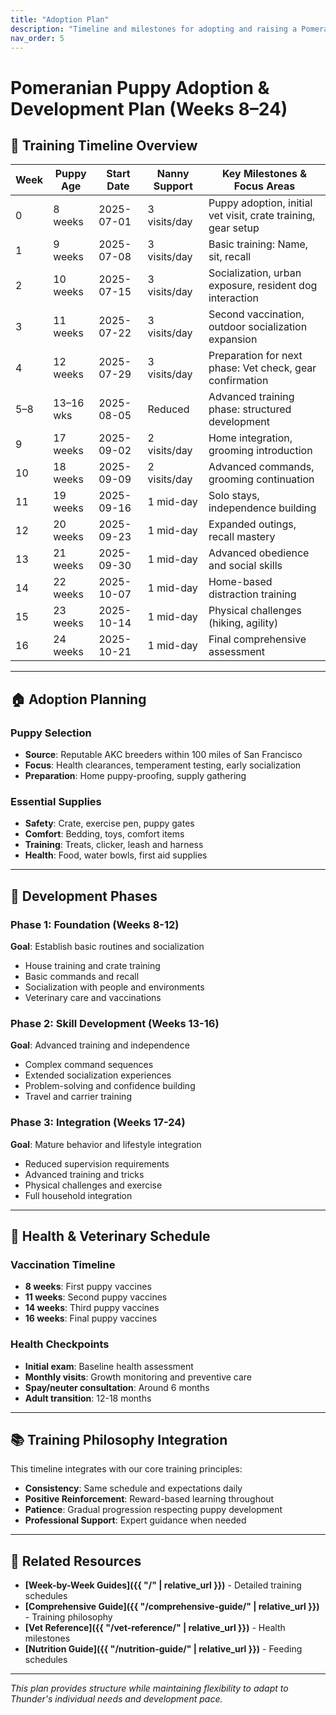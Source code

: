 ```yaml
---
title: "Adoption Plan"
description: "Timeline and milestones for adopting and raising a Pomeranian puppy"
nav_order: 5
---
```


# Pomeranian Puppy Adoption & Development Plan (Weeks 8–24)

## 📅 Training Timeline Overview

| Week | Puppy Age  | Start Date   | Nanny Support | Key Milestones & Focus Areas |
|------|------------|--------------|---------------|-------------------------------|
| 0    | 8 weeks    | 2025-07-01   | 3 visits/day  | Puppy adoption, initial vet visit, crate training, gear setup |
| 1    | 9 weeks    | 2025-07-08   | 3 visits/day  | Basic training: Name, sit, recall |
| 2    | 10 weeks   | 2025-07-15   | 3 visits/day  | Socialization, urban exposure, resident dog interaction |
| 3    | 11 weeks   | 2025-07-22   | 3 visits/day  | Second vaccination, outdoor socialization expansion |
| 4    | 12 weeks   | 2025-07-29   | 3 visits/day  | Preparation for next phase: Vet check, gear confirmation |
| 5–8  | 13–16 wks  | 2025-08-05   | Reduced      | Advanced training phase: structured development |
| 9    | 17 weeks   | 2025-09-02   | 2 visits/day  | Home integration, grooming introduction |
| 10   | 18 weeks   | 2025-09-09   | 2 visits/day  | Advanced commands, grooming continuation |
| 11   | 19 weeks   | 2025-09-16   | 1 mid-day    | Solo stays, independence building |
| 12   | 20 weeks   | 2025-09-23   | 1 mid-day    | Expanded outings, recall mastery |
| 13   | 21 weeks   | 2025-09-30   | 1 mid-day    | Advanced obedience and social skills |
| 14   | 22 weeks   | 2025-10-07   | 1 mid-day    | Home-based distraction training |
| 15   | 23 weeks   | 2025-10-14   | 1 mid-day    | Physical challenges (hiking, agility) |
| 16   | 24 weeks   | 2025-10-21   | 1 mid-day    | Final comprehensive assessment |

---

## 🏠 Adoption Planning

### Puppy Selection
- **Source**: Reputable AKC breeders within 100 miles of San Francisco
- **Focus**: Health clearances, temperament testing, early socialization
- **Preparation**: Home puppy-proofing, supply gathering

### Essential Supplies
- **Safety**: Crate, exercise pen, puppy gates
- **Comfort**: Bedding, toys, comfort items
- **Training**: Treats, clicker, leash and harness
- **Health**: Food, water bowls, first aid supplies

---

## 🎯 Development Phases

### Phase 1: Foundation (Weeks 8-12)
**Goal**: Establish basic routines and socialization
- House training and crate training
- Basic commands and recall
- Socialization with people and environments
- Veterinary care and vaccinations

### Phase 2: Skill Development (Weeks 13-16)
**Goal**: Advanced training and independence
- Complex command sequences
- Extended socialization experiences
- Problem-solving and confidence building
- Travel and carrier training

### Phase 3: Integration (Weeks 17-24)
**Goal**: Mature behavior and lifestyle integration
- Reduced supervision requirements
- Advanced training and tricks
- Physical challenges and exercise
- Full household integration

---

## 🏥 Health & Veterinary Schedule

### Vaccination Timeline
- **8 weeks**: First puppy vaccines
- **11 weeks**: Second puppy vaccines  
- **14 weeks**: Third puppy vaccines
- **16 weeks**: Final puppy vaccines

### Health Checkpoints
- **Initial exam**: Baseline health assessment
- **Monthly visits**: Growth monitoring and preventive care
- **Spay/neuter consultation**: Around 6 months
- **Adult transition**: 12-18 months

---

## 📚 Training Philosophy Integration

This timeline integrates with our core training principles:
- **Consistency**: Same schedule and expectations daily
- **Positive Reinforcement**: Reward-based learning throughout
- **Patience**: Gradual progression respecting puppy development
- **Professional Support**: Expert guidance when needed

---

## 🔗 Related Resources

- **[Week-by-Week Guides]({{ "/" | relative_url }})** - Detailed training schedules
- **[Comprehensive Guide]({{ "/comprehensive-guide/" | relative_url }})** - Training philosophy
- **[Vet Reference]({{ "/vet-reference/" | relative_url }})** - Health milestones
- **[Nutrition Guide]({{ "/nutrition-guide/" | relative_url }})** - Feeding schedules

---

*This plan provides structure while maintaining flexibility to adapt to Thunder's individual needs and development pace.*
